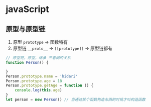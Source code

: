 # javaScript

## 原型与原型链
1. 原型 `prototype` -> 函数特有
2. 原型链 `__proto__` -> `[[prototype]]`  -> 原型链都有
```js
// 原型链，原型，继承 三者间的关系
function Person() {

}
Person.prototype.name = 'hidari'
Person.prototype.age = 18
Person.prototype.getAge = function () {
    console.log(this.age)
}
let person = new Person() // 当通过某个函数构造东西的时候才叫构造函数
```